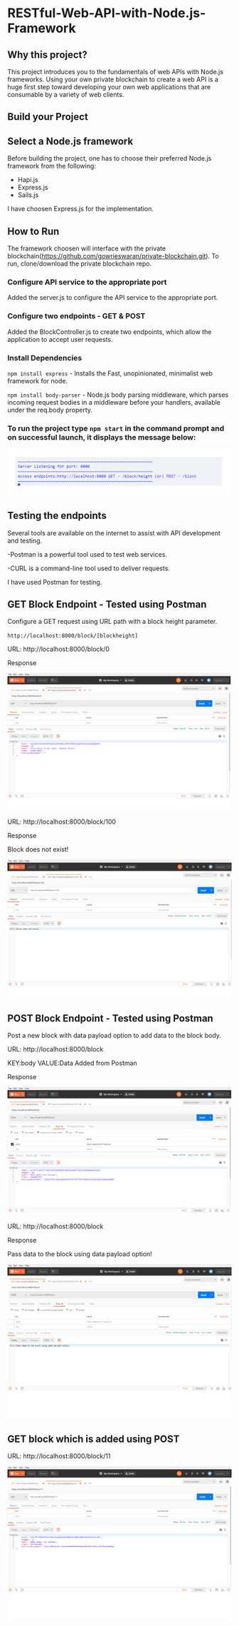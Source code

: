 # RESTful-Web-API-with-Node.js-Framework

## Why this project?

This project introduces you to the fundamentals of web APIs with Node.js frameworks. Using your own private blockchain to create a web API is a huge first step toward developing your own web applications that are consumable by a variety of web clients.

## Build your Project

## Select a Node.js framework 

Before building the project, one has to choose their preferred Node.js framework from the following:

- Hapi.js
- Express.js
- Sails.js

I have choosen Express.js for the implementation.

## How to Run

The framework choosen will interface with the private blockchain(https://github.com/gowrieswaran/private-blockchain.git). To run, clone/download the private blockchain repo.

### Configure API service to the appropriate port

Added the server.js to configure the API service to the appropriate port.

### Configure two endpoints - GET & POST

Added the BlockController.js to create two endpoints, which allow the application to accept user requests.

### Install Dependencies

`npm install express`      - Installs the Fast, unopinionated, minimalist web framework for node.

`npm install body-parser`  - Node.js body parsing middleware, which parses incoming request bodies in a middleware before                                            your handlers, available under the req.body property.

### To run the project type `npm start` in the command prompt and on successful launch, it displays the message below:

![Listening for port](https://github.com/gowrieswaran/RESTful-Web-API-with-Node.js-Framework/blob/master/images/start-img.png)

## Testing the endpoints

Several tools are available on the internet to assist with API development and testing.

-Postman is a powerful tool used to test web services.

-CURL is a command-line tool used to deliver requests.

I have used Postman for testing.

## GET Block Endpoint - Tested using Postman

Configure a GET request using URL path with a block height parameter.

`http://localhost:8000/block/[blockheight]`

URL: http://localhost:8000/block/0

Response

![GET block 0](https://github.com/gowrieswaran/RESTful-Web-API-with-Node.js-Framework/blob/master/images/get-block-0.png)

URL: http://localhost:8000/block/100

Response

Block does not exist!

![GET block 100](https://github.com/gowrieswaran/RESTful-Web-API-with-Node.js-Framework/blob/master/images/get-block-100.png)

## POST Block Endpoint - Tested using Postman

Post a new block with data payload option to add data to the block body.

URL: http://localhost:8000/block

KEY:body VALUE:Data Added from Postman

Response

![POST block](https://github.com/gowrieswaran/RESTful-Web-API-with-Node.js-Framework/blob/master/images/post-with-data.png)

URL: http://localhost:8000/block

Response

Pass data to the block using data payload option!

![POST without data](https://github.com/gowrieswaran/RESTful-Web-API-with-Node.js-Framework/blob/master/images/post-without-data.png)

## GET block which is added using POST

URL: http://localhost:8000/block/11

![GET data after POST](https://github.com/gowrieswaran/RESTful-Web-API-with-Node.js-Framework/blob/master/images/get-block-after-post.png)
